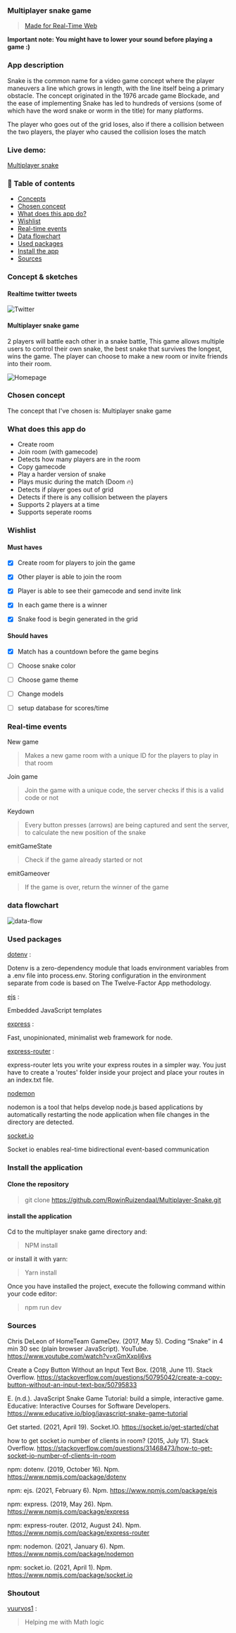 ### Multiplayer snake game

> [Made for Real-Time Web](https://github.com/cmda-minor-web/real-time-web-2021)


**Important note: You might have to lower your sound before playing a game :)**

### App description

Snake is the common name for a video game concept where the player maneuvers a line which grows in length, with the line itself being a primary obstacle. The concept originated in the 1976 arcade game Blockade, and the ease of implementing Snake has led to hundreds of versions (some of which have the word snake or worm in the title) for many platforms.

The player who goes out of the grid loses, also if there a collision between the two players, the player who caused the collision loses the match


### Live demo:

[Multiplayer snake](https://realtime-web.herokuapp.com/)



### :pushpin: Table of contents

- [Concepts](#Concept-&-sketches)
- [Chosen concept](#Chosen-concept)
- [What does this app do?](#What-does-this-app-do)
- [Wishlist](#Wishlist)
- [Real-time events](#Real-time-events)
- [Data flowchart](#data-flowchart)
- [Used packages](#Used-packages)
- [Install the app](#Install-the-application)
- [Sources](#Sources)


### Concept & sketches

#### Realtime twitter tweets

![Twitter](https://raw.githubusercontent.com/RowinRuizendaal/real-time-web-2021/feature/individual-project/img/twitter.jpg)


#### Multiplayer snake game

2 players will battle each other in a snake battle, This game allows multiple users to control their own snake, the best snake that survives the longest, wins the game. The player can choose to make a new room or invite friends into their room.

![Homepage](https://raw.githubusercontent.com/RowinRuizendaal/real-time-web-2021/feature/individual-project/img/snake.png)


### Chosen concept


The concept that I've chosen is: Multiplayer snake game


### What does this app do

- Create room
- Join room (with gamecode)
- Detects how many players are in the room
- Copy gamecode
- Play a harder version of snake
- Plays music during the match (Doom :fire:)
- Detects if player goes out of grid
- Detects if there is any collision between the players
- Supports 2 players at a time
- Supports seperate rooms


### Wishlist

#### Must haves
- [x] Create room for players to join the game
- [x] Other player is able to join the room
- [x] Player is able to see their gamecode and send invite link
- [x] In each game there is a winner
- [x] Snake food is begin generated in the grid



#### Should haves

- [x] Match has a countdown before the game begins
- [ ] Choose snake color
- [ ] Choose game theme
- [ ] Change models
- [ ] setup database for scores/time


### Real-time events

New game

> Makes a new game room with a unique ID for the players to play in that room

Join game

> Join the game with a unique code, the server checks if this is a valid code or not


Keydown

> Every button presses (arrows) are being captured and sent the server, to calculate the new position of the snake

emitGameState

> Check if the game already started or not

emitGameover

> If the game is over, return the winner of the game

### data flowchart

![data-flow](https://raw.githubusercontent.com/RowinRuizendaal/real-time-web-2021/feature/individual-project/img/dataflow.png)


### Used packages

[dotenv](https://www.npmjs.com/package/dotenv) : 

Dotenv is a zero-dependency module that loads environment variables from a .env file into process.env. Storing configuration in the environment separate from code is based on The Twelve-Factor App methodology.

[ejs](https://www.npmjs.com/package/ejs) : 

Embedded JavaScript templates

[express](https://www.npmjs.com/package/express) :

Fast, unopinionated, minimalist web framework for node.

[express-router](https://www.npmjs.com/package/express-router) : 

express-router lets you write your express routes in a simpler way. You just have to create a 'routes' folder inside your project and place your routes in an index.txt file.

[nodemon](https://www.npmjs.com/package/nodemon)

nodemon is a tool that helps develop node.js based applications by automatically restarting the node application when file changes in the directory are detected.

[socket.io](https://www.npmjs.com/package/socket.io)

Socket io enables real-time bidirectional event-based communication


### Install the application

#### Clone the repository

> git clone https://github.com/RowinRuizendaal/Multiplayer-Snake.git

#### install the application

Cd to the multiplayer snake game directory and:

> NPM install

or install it with yarn:

> Yarn install

Once you have installed the project, execute the following command within your code editor:

> npm run dev






### Sources

Chris DeLeon of HomeTeam GameDev. (2017, May 5). Coding “Snake” in 4 min 30 sec (plain browser JavaScript). YouTube. https://www.youtube.com/watch?v=xGmXxpIj6vs

Create a Copy Button Without an Input Text Box. (2018, June 11). Stack Overflow. https://stackoverflow.com/questions/50795042/create-a-copy-button-without-an-input-text-box/50795833

E. (n.d.). JavaScript Snake Game Tutorial: build a simple, interactive game. Educative: Interactive Courses for Software Developers. https://www.educative.io/blog/javascript-snake-game-tutorial

Get started. (2021, April 19). Socket.IO. https://socket.io/get-started/chat

how to get socket.io number of clients in room? (2015, July 17). Stack Overflow. https://stackoverflow.com/questions/31468473/how-to-get-socket-io-number-of-clients-in-room


npm: dotenv. (2019, October 16). Npm. https://www.npmjs.com/package/dotenv

npm: ejs. (2021, February 6). Npm. https://www.npmjs.com/package/ejs

npm: express. (2019, May 26). Npm. https://www.npmjs.com/package/express

npm: express-router. (2012, August 24). Npm. https://www.npmjs.com/package/express-router

npm: nodemon. (2021, January 6). Npm. https://www.npmjs.com/package/nodemon

npm: socket.io. (2021, April 1). Npm. https://www.npmjs.com/package/socket.io



### Shoutout

[vuurvos1](https://github.com/vuurvos1) :

> Helping me with Math logic

